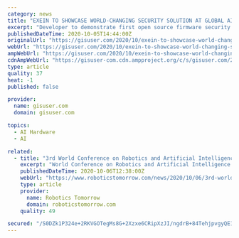 ```yaml
---
category: news
title: "EXEIN TO SHOWCASE WORLD-CHANGING SECURITY SOLUTION AT GLOBAL AI CONFERENCE"
excerpt: "Developer to demonstrate first open source firmware security framework for IoT at NVIDIA GTC 2020. SANTA CLARA, Calif.— OCTOBER 5, 2020—NVIDIA GTC Digital— Exein CEO Gianni"
publishedDateTime: 2020-10-05T14:44:00Z
originalUrl: "https://gisuser.com/2020/10/exein-to-showcase-world-changing-security-solution-at-global-ai-conference/"
webUrl: "https://gisuser.com/2020/10/exein-to-showcase-world-changing-security-solution-at-global-ai-conference/"
ampWebUrl: "https://gisuser.com/2020/10/exein-to-showcase-world-changing-security-solution-at-global-ai-conference/amp/"
cdnAmpWebUrl: "https://gisuser-com.cdn.ampproject.org/c/s/gisuser.com/2020/10/exein-to-showcase-world-changing-security-solution-at-global-ai-conference/amp/"
type: article
quality: 37
heat: -1
published: false

provider:
  name: gisuser.com
  domain: gisuser.com

topics:
  - AI Hardware
  - AI

related:
  - title: "3rd World Conference on Robotics and Artificial Intelligence"
    excerpt: "World Conference on Robotics and Artificial Intelligence (Robotics-2021) will be held at Saint Petersburg, Russia during June 24-26, 2021. The conference will cover both theoretical and practical aspects of these fields and will provide a platform for exchanging research results and to make new collaborations between academic and industry professionals and peers from different institutions around the world."
    publishedDateTime: 2020-10-06T12:38:00Z
    webUrl: "https://www.roboticstomorrow.com/news/2020/10/06/3rd-world-conference-on-robotics-and-artificial-intelligence/15788/"
    type: article
    provider:
      name: Robotics Tomorrow
      domain: roboticstomorrow.com
    quality: 49

secured: "/S0DZk1P324e+2RKVGOTegMs8G+2Xzxe6CRipXzJI/ngdrB+84TehjpvgyQE1x3EfYujdth6pHIeb+jgO30gk+y8DXlAweBRIqcXW8vPzYm1qR9Ss3s4mx3tq8l3P3eK0x/ZXvGaYIi4jzoN9RdDOhHSjVWibmlswcF8AjDEGMttcA8Xsly6P2EvEoRpQFwl36ZYviIYXqP0iruVlaaCQ7LuXSD6/WuUMlszf++ReLLJ+Lv8VdQsKdmlEZvC7uRZG22TezUnwAP8IdcngV+1wVEVAxDACX/+xf2e7JCaGKlIEqRnEQRuOMCwqljuMttMYP9MDoc8ZC8WmClQ+HttHNbptxLQD0CkceXRTyStUts=;21rlhmOGVVw9Uqilej97FQ=="
---
```


